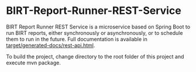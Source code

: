 # BIRT-Report-Runner-REST-Service

BIRT Report Runner REST Service is a microservice based on Spring Boot to run BIRT reports, either synchronously or asynchronously, or to schedule them to run in the future.  Full documentation is available in [target/generated-docs/rest-api.html](target/generated-docs/rest-api.html).

To build the project, change directory to the root folder of this project and execute mvn package.
